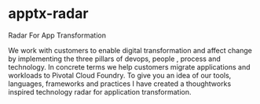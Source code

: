 # apptx-radar
Radar For App Transformation

We work with customers to enable digital transformation and affect change by implementing the three pillars of devops, people , process and technology. In concrete terms we help customers migrate applications and workloads to Pivotal Cloud Foundry.  To give you an idea of our tools, languages, frameworks and practices I have created a thoughtworks inspired technology radar for application transformation.
